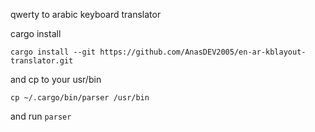 qwerty to arabic keyboard translator

cargo install
```
cargo install --git https://github.com/AnasDEV2005/en-ar-kblayout-translator.git
```
and cp to your usr/bin
```
cp ~/.cargo/bin/parser /usr/bin
```

and run ``parser``
